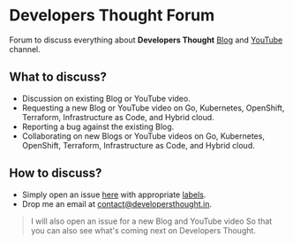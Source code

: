 # Developers Thought Forum

Forum to discuss everything about **Developers Thought** [Blog](https://developersthought.in/) and [YouTube](https://www.youtube.com/developersthought) channel.

## What to discuss?

- Discussion on existing Blog or YouTube video.
- Requesting a new Blog or YouTube video on Go, Kubernetes, OpenShift, Terraform, Infrastructure as Code, and Hybrid cloud.
- Reporting a bug against the existing Blog.
- Collaborating on new Blogs or YouTube videos on Go, Kubernetes, OpenShift, Terraform, Infrastructure as Code, and Hybrid cloud.
 
 ## How to discuss?

 - Simply open an issue [here](https://github.com/developersthought/roadmap/issues) with appropriate [labels](https://github.com/developersthought/roadmap/labels).
 - Drop me an email at [contact@developersthought.in](mailto:contact@developersthought.in).

> I will also open an issue for a new Blog and YouTube video So that you can also see what's coming next on Developers Thought.
